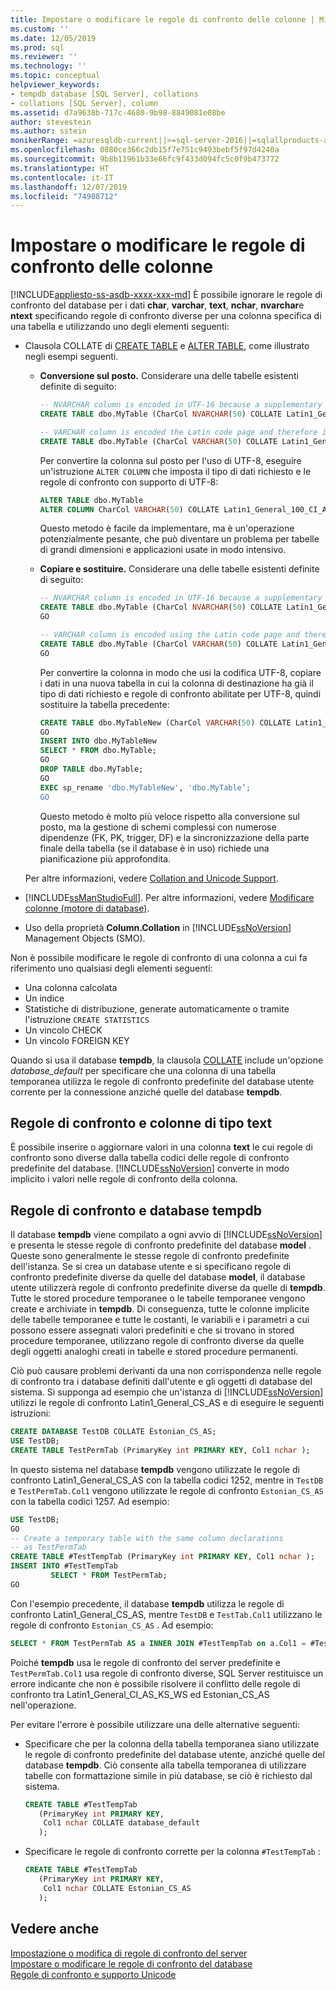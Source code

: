 ```yaml
---
title: Impostare o modificare le regole di confronto delle colonne | Microsoft Docs
ms.custom: ''
ms.date: 12/05/2019
ms.prod: sql
ms.reviewer: ''
ms.technology: ''
ms.topic: conceptual
helpviewer_keywords:
- tempdb database [SQL Server], collations
- collations [SQL Server], column
ms.assetid: d7a9638b-717c-4680-9b98-8849081e08be
author: stevestein
ms.author: sstein
monikerRange: =azuresqldb-current||>=sql-server-2016||=sqlallproducts-allversions||>=sql-server-linux-2017||=azuresqldb-mi-current
ms.openlocfilehash: 0880ce366c2db15f7e751c9493bebf5f97d4240a
ms.sourcegitcommit: 9b8b11961b33e66fc9f433d094fc5c0f9b473772
ms.translationtype: HT
ms.contentlocale: it-IT
ms.lasthandoff: 12/07/2019
ms.locfileid: "74908712"
---
```

# <a name="set-or-change-the-column-collation"></a>Impostare o modificare le regole di confronto delle colonne
[!INCLUDE[appliesto-ss-asdb-xxxx-xxx-md](../../includes/appliesto-ss-asdb-xxxx-xxx-md.md)]
  È possibile ignorare le regole di confronto del database per i dati **char**, **varchar**, **text**, **nchar**, **nvarchar**e **ntext** specificando regole di confronto diverse per una colonna specifica di una tabella e utilizzando uno degli elementi seguenti:  
  
-   Clausola COLLATE di [CREATE TABLE](../../t-sql/statements/create-table-transact-sql.md) e [ALTER TABLE](../../t-sql/statements/alter-table-transact-sql.md), come illustrato negli esempi seguenti. 

    -   **Conversione sul posto.** Considerare una delle tabelle esistenti definite di seguito:

        ```sql
        -- NVARCHAR column is encoded in UTF-16 because a supplementary character enabled collation is used
        CREATE TABLE dbo.MyTable (CharCol NVARCHAR(50) COLLATE Latin1_General_100_CI_AI_SC);

        -- VARCHAR column is encoded the Latin code page and therefore is not Unicode capable
        CREATE TABLE dbo.MyTable (CharCol VARCHAR(50) COLLATE Latin1_General_100_CI_AI);
        ```

        Per convertire la colonna sul posto per l'uso di UTF-8, eseguire un'istruzione `ALTER COLUMN` che imposta il tipo di dati richiesto e le regole di confronto con supporto di UTF-8:

        ```sql 
        ALTER TABLE dbo.MyTable 
        ALTER COLUMN CharCol VARCHAR(50) COLLATE Latin1_General_100_CI_AI_SC_UTF8
        ```

        Questo metodo è facile da implementare, ma è un'operazione potenzialmente pesante, che può diventare un problema per tabelle di grandi dimensioni e applicazioni usate in modo intensivo.

    -   **Copiare e sostituire.** Considerare una delle tabelle esistenti definite di seguito:

        ```sql
        -- NVARCHAR column is encoded in UTF-16 because a supplementary character enabled collation is used
        CREATE TABLE dbo.MyTable (CharCol NVARCHAR(50) COLLATE Latin1_General_100_CI_AI_SC);
        GO

        -- VARCHAR column is encoded using the Latin code page and therefore is not Unicode capable
        CREATE TABLE dbo.MyTable (CharCol VARCHAR(50) COLLATE Latin1_General_100_CI_AI);
        GO
        ```

        Per convertire la colonna in modo che usi la codifica UTF-8, copiare i dati in una nuova tabella in cui la colonna di destinazione ha già il tipo di dati richiesto e regole di confronto abilitate per UTF-8, quindi sostituire la tabella precedente:

        ```sql
        CREATE TABLE dbo.MyTableNew (CharCol VARCHAR(50) COLLATE Latin1_General_100_CI_AI_SC_UTF8);
        GO
        INSERT INTO dbo.MyTableNew 
        SELECT * FROM dbo.MyTable;
        GO
        DROP TABLE dbo.MyTable;
        GO
        EXEC sp_rename 'dbo.MyTableNew', 'dbo.MyTable’;
        GO
        ```

        Questo metodo è molto più veloce rispetto alla conversione sul posto, ma la gestione di schemi complessi con numerose dipendenze (FK, PK, trigger, DF) e la sincronizzazione della parte finale della tabella (se il database è in uso) richiede una pianificazione più approfondita.
        
    Per altre informazioni, vedere [Collation and Unicode Support](../../relational-databases/collations/collation-and-unicode-support.md).
  
-   [!INCLUDE[ssManStudioFull](../../includes/ssmanstudiofull-md.md)]. Per altre informazioni, vedere [Modificare colonne (motore di database)](../../relational-databases/tables/modify-columns-database-engine.md#SSMSProcedure).  
  
-   Uso della proprietà **Column.Collation** in [!INCLUDE[ssNoVersion](../../includes/ssnoversion-md.md)] Management Objects (SMO).  
  
 Non è possibile modificare le regole di confronto di una colonna a cui fa riferimento uno qualsiasi degli elementi seguenti:  
  
-   Una colonna calcolata  
-   Un indice  
-   Statistiche di distribuzione, generate automaticamente o tramite l'istruzione `CREATE STATISTICS`  
-   Un vincolo CHECK  
-   Un vincolo FOREIGN KEY  
  
 Quando si usa il database **tempdb**, la clausola [COLLATE](~/t-sql/statements/collations.md) include un'opzione *database_default* per specificare che una colonna di una tabella temporanea utilizza le regole di confronto predefinite del database utente corrente per la connessione anziché quelle del database **tempdb**.  
  
## <a name="collations-and-text-columns"></a>Regole di confronto e colonne di tipo text  
 È possibile inserire o aggiornare valori in una colonna **text** le cui regole di confronto sono diverse dalla tabella codici delle regole di confronto predefinite del database. [!INCLUDE[ssNoVersion](../../includes/ssnoversion-md.md)] converte in modo implicito i valori nelle regole di confronto della colonna.  
  
## <a name="collations-and-tempdb"></a>Regole di confronto e database tempdb  
 Il database **tempdb** viene compilato a ogni avvio di [!INCLUDE[ssNoVersion](../../includes/ssnoversion-md.md)] e presenta le stesse regole di confronto predefinite del database **model** . Queste sono generalmente le stesse regole di confronto predefinite dell'istanza. Se si crea un database utente e si specificano regole di confronto predefinite diverse da quelle del database **model**, il database utente utilizzerà regole di confronto predefinite diverse da quelle di **tempdb**. Tutte le stored procedure temporanee o le tabelle temporanee vengono create e archiviate in **tempdb**. Di conseguenza, tutte le colonne implicite delle tabelle temporanee e tutte le costanti, le variabili e i parametri a cui possono essere assegnati valori predefiniti e che si trovano in stored procedure temporanee, utilizzano regole di confronto diverse da quelle degli oggetti analoghi creati in tabelle e stored procedure permanenti.  
  
 Ciò può causare problemi derivanti da una non corrispondenza nelle regole di confronto tra i database definiti dall'utente e gli oggetti di database del sistema. Si supponga ad esempio che un'istanza di [!INCLUDE[ssNoVersion](../../includes/ssnoversion-md.md)] utilizzi le regole di confronto Latin1_General_CS_AS e di eseguire le seguenti istruzioni:  
  
```sql  
CREATE DATABASE TestDB COLLATE Estonian_CS_AS;  
USE TestDB;  
CREATE TABLE TestPermTab (PrimaryKey int PRIMARY KEY, Col1 nchar );  
```  
  
 In questo sistema nel database **tempdb** vengono utilizzate le regole di confronto Latin1_General_CS_AS con la tabella codici 1252, mentre in `TestDB` e `TestPermTab.Col1` vengono utilizzate le regole di confronto `Estonian_CS_AS` con la tabella codici 1257. Ad esempio:  
  
```sql  
USE TestDB;  
GO  
-- Create a temporary table with the same column declarations  
-- as TestPermTab  
CREATE TABLE #TestTempTab (PrimaryKey int PRIMARY KEY, Col1 nchar );  
INSERT INTO #TestTempTab  
         SELECT * FROM TestPermTab;  
GO  
```  
  
 Con l'esempio precedente, il database **tempdb** utilizza le regole di confronto Latin1_General_CS_AS, mentre `TestDB` e `TestTab.Col1` utilizzano le regole di confronto `Estonian_CS_AS` . Ad esempio:  
  
```sql  
SELECT * FROM TestPermTab AS a INNER JOIN #TestTempTab on a.Col1 = #TestTempTab.Col1;  
```  
  
 Poiché **tempdb** usa le regole di confronto del server predefinite e `TestPermTab.Col1` usa regole di confronto diverse, SQL Server restituisce un errore indicante che non è possibile risolvere il conflitto delle regole di confronto tra Latin1_General_CI_AS_KS_WS ed Estonian_CS_AS nell'operazione.  
  
 Per evitare l'errore è possibile utilizzare una delle alternative seguenti:  
  
-   Specificare che per la colonna della tabella temporanea siano utilizzate le regole di confronto predefinite del database utente, anziché quelle del database **tempdb**. Ciò consente alla tabella temporanea di utilizzare tabelle con formattazione simile in più database, se ciò è richiesto dal sistema.  
  
    ```sql  
    CREATE TABLE #TestTempTab  
       (PrimaryKey int PRIMARY KEY,  
        Col1 nchar COLLATE database_default  
       );  
    ```  
  
-   Specificare le regole di confronto corrette per la colonna `#TestTempTab` :  
  
    ```sql  
    CREATE TABLE #TestTempTab  
       (PrimaryKey int PRIMARY KEY,  
        Col1 nchar COLLATE Estonian_CS_AS  
       );  
    ```  
  
## <a name="see-also"></a>Vedere anche  
 [Impostazione o modifica di regole di confronto del server](../../relational-databases/collations/set-or-change-the-server-collation.md)   
 [Impostare o modificare le regole di confronto del database](../../relational-databases/collations/set-or-change-the-database-collation.md)   
 [Regole di confronto e supporto Unicode](../../relational-databases/collations/collation-and-unicode-support.md)  
  
  
